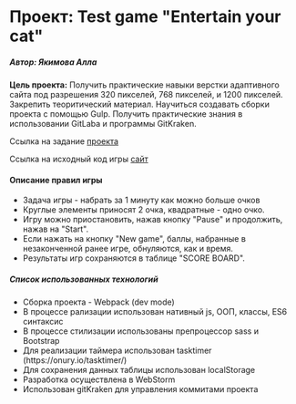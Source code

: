 <h1>Проект: Test game "Entertain your cat" </h1>
<h5>Автор: Якимова Алла</h5>

**Цель проекта:** Получить практические навыки верстки адаптивного сайта под разрешения 320 пикселей, 768 пикселей, и 1200 пикселей. Закрепить теоритический материал. Научиться создавать сборки проекта с помощью Gulp. Получить практические знания в использовании GitLaba и программы GitKraken.


Ссылка на задание [проекта](https://docs.google.com/document/d/146E1Rna-cfooGKfPCfWwnQ4ZK_Y4UKG4LFcwixMEfSI/edit)

Ссылка на исходный код игры [сайт]( )


<h4>Описание правил игры</h4>
<ul>
    <li>Задача игры - набрать за 1 минуту как можно больше очков </li>
    <li>Круглые элементы приносят 2 очка, квадратные - одно очко. </li>
    <li>Игру можно приостановить, нажав кнопку "Pause" и продолжить, нажав на "Start".</li>
    <li>Если нажать на кнопку "New game", баллы, набранные в незаконченной ранее игре, обнуляются, как и время.</li>
    <li>Результаты игр сохраняются в таблице "SCORE BOARD".</li>
</ul>

<h5>Список использованных технологий </h5>
 <ul>
    <li>Сборка проекта - Webpack (dev mode)</li>
    <li>В процессе рализации использован нативный js, ООП, классы, ES6 синтаксис</li>
    <li>В процессе стилизации использованы препроцессор sass и Bootstrap</li>
    <li>Для реализации таймера использован tasktimer (https://onury.io/tasktimer/)</li>
    <li>Для сохранения данных таблицы использован localStorage</li>
    <li>Разработка осуществлена в WebStorm</li>
    <li>Использован gitKraken для управления коммитами проекта</li>
</ul>

